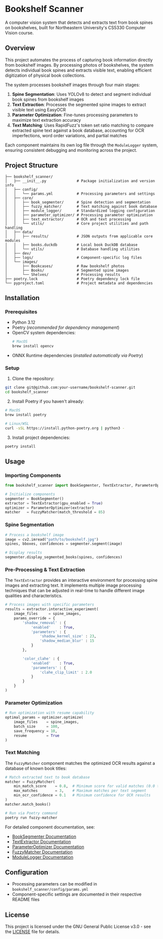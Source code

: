 # Bookshelf Scanner

A computer vision system that detects and extracts text from book spines on bookshelves, built for Northeastern University's CS5330 Computer Vision course.

## Overview

This project automates the process of capturing book information directly from bookshelf images. By processing photos of bookshelves, the system detects individual book spines and extracts visible text, enabling efficient digitization of physical book collections.

The system processes bookshelf images through four main stages:

1. **Spine Segmentation**: Uses YOLOv8 to detect and segment individual book spines from bookshelf images
2. **Text Extraction**: Processes the segmented spine images to extract visible text using EasyOCR
3. **Parameter Optimization**: Fine-tunes processing parameters to maximize text extraction accuracy
4. **Text Matching**: Uses RapidFuzz's token set ratio matching to compare extracted spine text against a book database, accounting for OCR imperfections, word order variations, and partial matches

Each component maintains its own log file through the `ModuleLogger` system, ensuring consistent debugging and monitoring across the project.

## Project Structure

```
├── bookshelf_scanner/
│   ├── __init__.py              # Package initialization and version info
│   ├── config/
│   │   └── params.yml           # Processing parameters and settings
│   ├── core/ 
│   │   ├── book_segmenter/      # Spine detection and segmentation
│   │   ├── fuzzy_matcher/       # Text matching against book database
│   │   ├── module_logger/       # Standardized logging configuration
│   │   ├── parameter_optimizer/ # Processing parameter optimization
│   │   ├── text_extractor/      # OCR and text processing
│   │   └── utils/               # Core project utilities and path handling
│   ├── data/
│   │   ├── results/             # JSON outputs from applicable core modules
│   │   ├── books.duckdb         # Local book DuckDB database
│   │   └── utils/               # Database handling utilities
│   ├── dev/
│   ├── logs/                    # Component-specific log files
│   └── images/ 
│       ├── Bookcases/           # Raw bookshelf photos
│       ├── Books/               # Segmented spine images
│       └── Shelves/             # Processing results
├── poetry.lock                  # Poetry dependency lock file
└── pyproject.toml               # Project metadata and dependencies
```

## Installation

### Prerequisites

- Python 3.12
- Poetry (*recommended for dependency management*)
- OpenCV system dependencies:
  ```bash
  # MacOS
  brew install opencv
  ```
- ONNX Runtime dependencies (*installed automatically via Poetry*)

### Setup

1. Clone the repository:
```bash
git clone git@github.com:your-username/bookshelf-scanner.git
cd bookshelf_scanner
```

2. Install Poetry if you haven't already:
```bash
# MacOS
brew install poetry

# Linux/WSL
curl -sSL https://install.python-poetry.org | python3 -
```

3. Install project dependencies:
```bash
poetry install
```

## Usage

### Importing Components

```python
from bookshelf_scanner import BookSegmenter, TextExtractor, ParameterOptimizer, FuzzyMatcher

# Initialize components
segmenter = BookSegmenter()
extractor = TextExtractor(gpu_enabled = True)
optimizer = ParameterOptimizer(extractor)
matcher   = FuzzyMatcher(match_threshold = 85)
```

### Spine Segmentation

```python
# Process a bookshelf image
image = cv2.imread("path/to/bookshelf.jpg")
spines, bboxes, confidences = segmenter.segment(image)

# Display results
segmenter.display_segmented_books(spines, confidences)
```

### Pre-Processing & Text Extraction

The `TextExtractor` provides an interactive environment for processing spine images and extracting text. It implements multiple image processing techniques that can be adjusted in real-time to handle different image qualities and characteristics.

```python
# Process images with specific parameters
results = extractor.interactive_experiment(
    image_files     = spine_images,
    params_override = {
        'shadow_removal' : {
            'enabled'    : True,
            'parameters' : {
                'shadow_kernel_size' : 23,
                'shadow_median_blur' : 15
            }
        },

        'color_clahe' : {
            'enabled'    : True,
            'parameters' : {
                'clahe_clip_limit' : 2.0
            }
        }
    }
)
```

### Parameter Optimization

```python
# Run optimization with resume capability
optimal_params = optimizer.optimize(
    image_files    = spine_images,
    batch_size     = 100,
    save_frequency = 10,
    resume         = True
)
```

### Text Matching

The `FuzzyMatcher` component matches the optimized OCR results against a database of known book titles:

```python
# Match extracted text to book database
matcher = FuzzyMatcher(
    min_match_score    = 0.8,  # Minimum score for valid matches (0.0 to 1.0)
    max_matches        = 3,    # Maximum matches per text segment
    min_ocr_confidence = 0.1   # Minimum confidence for OCR results
)
matcher.match_books()
```
```sh
# Run via Poetry command
poetry run fuzzy-matcher
```

For detailed component documentation, see:
- [BookSegmenter Documentation](./bookshelf_scanner/core/book_segmenter/README.md)
- [TextExtractor Documentation](./bookshelf_scanner/core/text_extractor/README.md)
- [ParameterOptimizer Documentation](./bookshelf_scanner/core/parameter_optimizer/README.md)
- [FuzzyMatcher Documentation](./bookshelf_scanner/core/fuzzy_matcher/README.md)
- [ModuleLogger Documentation](./bookshelf_scanner/core/module_logger/README.md)

## Configuration

- Processing parameters can be modified in `bookshelf_scanner/config/params.yml`
- Component-specific settings are documented in their respective README files

## License

This project is licensed under the GNU General Public License v3.0 - see the [LICENSE](LICENSE) file for details.